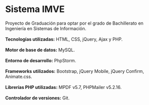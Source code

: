 # **Sistema IMVE**
Proyecto de Graduación para optar por el grado de Bachillerato en Ingeniería en Sistemas de Información.<br><br>
**Tecnologías utilizadas:** HTML, CSS, jQuery, Ajax y PHP.<br><br>
**Motor de base de datos:** MySQL.<br><br>
**Entorno de desarrollo:** PhpStorm.<br><br>
**Frameworks utilizados:** Bootstrap, jQuery Mobile, jQuery Confirm, Animate.css.<br><br>
**Librerías PHP utilizadas:** MPDF v5.7, PHPMailer v5.2.16.<br><br>
**Controlador de versiones:** Git.
